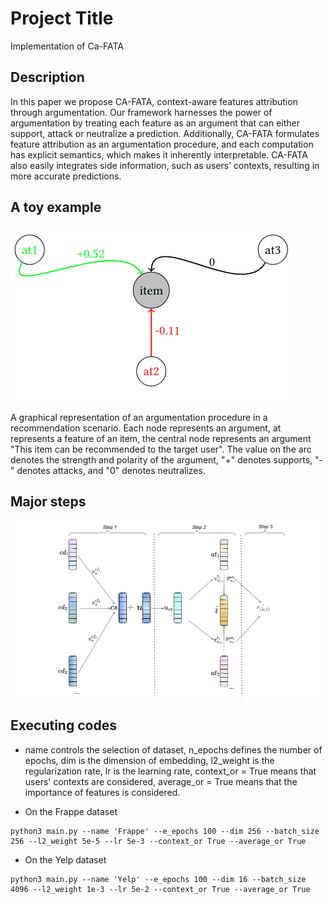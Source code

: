 # Project Title
Implementation of Ca-FATA

## Description

In this paper we propose CA-FATA, context-aware features attribution through argumentation. Our framework harnesses the power of argumentation by treating each feature as an argument that can either support, attack or neutralize a prediction. Additionally, CA-FATA formulates feature attribution as an argumentation procedure, and each computation has explicit semantics, which makes it inherently interpretable. CA-FATA also easily integrates side information, such as users’ contexts, resulting in more accurate predictions.

## A toy example
![A graphical representation of an argumentation procedure in a recommendation scenario. Each node represents an argument, at represents a feature of an item, the central node represents an argument "This item can be recommended to the target user". The value on the arc denotes the strength and polarity of the argument, "+" denotes supports, "-" denotes attacks, and "0" denotes neutralizes. ](https://github.com/anonymouscodeforpaper/CA_FATA/blob/main/figures/toy.png)

A graphical representation of an argumentation procedure in a recommendation scenario. Each node represents an argument, at represents a feature of an item, the central node represents an argument "This item can be recommended to the target user". The value on the arc denotes the strength and polarity of the argument, "+" denotes supports, "-" denotes attacks, and "0" denotes neutralizes.

## Major steps

![The major steps CA-FATA](https://github.com/anonymouscodeforpaper/CA_FATA/blob/main/figures/framework.png)


## Executing codes

* name controls the selection of dataset, n_epochs defines the number of epochs, dim is the dimension of embedding, l2_weight is the regularization rate, lr is the learning rate, context_or = True means that users' contexts are considered, average_or = True means that the importance of features is considered.

* On the Frappe dataset

```
python3 main.py --name 'Frappe' --e_epochs 100 --dim 256 --batch_size 256 --l2_weight 5e-5 --lr 5e-3 --context_or True --average_or True
```
* On the Yelp dataset
```
python3 main.py --name 'Yelp' --e_epochs 100 --dim 16 --batch_size 4096 --l2_weight 1e-3 --lr 5e-2 --context_or True --average_or True
```


